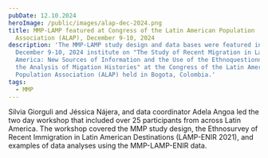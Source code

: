 ```yaml
---
pubDate: 12.10.2024
heroImage: /public/images/alap-dec-2024.png
title: MMP-LAMP featured at Congress of the Latin American Population
  Association (ALAP), December 9-10, 2024
description: 'The MMP-LAMP study design and data bases were featured in the
  December 9-10, 2024 institute on "The Study of Recent Migration in Latin
  America: New Sources of Information and the Use of the Ethnoquestionnaire for
  the Analysis of Migation Histories" at the Congress of the Latin American
  Population Association (ALAP) held in Bogota, Colombia.'
tags:
  - MMP
---
```


Silvia Giorguli and Jéssica Nájera, and data coordinator Adela Angoa led the
two day workshop that included over 25 participants from across Latin America.
The workshop covered the MMP study design, the Ethnosurvey of Recent
Immigration in Latin American Destinations (LAMP-ENIR 2021), and examples of data
analyses using the MMP-LAMP-ENIR data.
